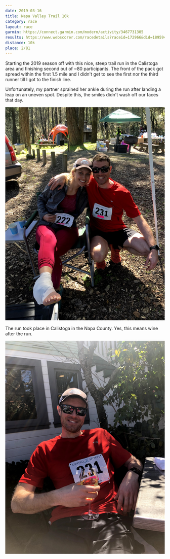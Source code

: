 ```yaml
---
date: 2019-03-16
title: Napa Valley Trail 10k
category: race
layout: race
garmin: https://connect.garmin.com/modern/activity/3467731305
results: https://www.webscorer.com/racedetails?raceid=172966&did=189594
distance: 10k
place: 2/81
---
```


Starting the 2019 season off with this nice, steep trail run in the Calistoga area and finishing second out of ~80 participants. The front of the pack got spread within the first 1.5 mile and I didn't get to see the first nor the third runner till I got to the finish line.

Unfortunately, my partner sprained her ankle during the run after landing a leap on an uneven spot. Despite this, the smiles didn't wash off our faces that day.

![](injury.jpg)

The run took place in Calistoga in the Napa County. Yes, this means wine after the run.

![](wine.jpg)